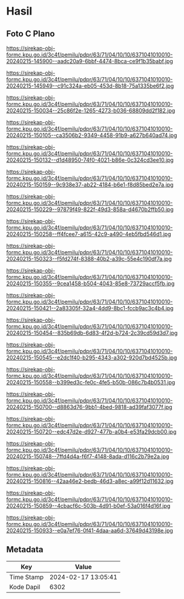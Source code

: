 # Hasil

## Foto C Plano

https://sirekap-obj-formc.kpu.go.id/3c4f/pemilu/pdpr/63/71/04/10/10/6371041010010-20240215-145900--aadc20a9-6bbf-4474-8bca-ce9f1b35babf.jpg

https://sirekap-obj-formc.kpu.go.id/3c4f/pemilu/pdpr/63/71/04/10/10/6371041010010-20240215-145949--c91c324a-eb05-453d-8b18-75a1335be6f2.jpg

https://sirekap-obj-formc.kpu.go.id/3c4f/pemilu/pdpr/63/71/04/10/10/6371041010010-20240215-150034--25c86f2e-1265-4273-b036-68809dd2f182.jpg

https://sirekap-obj-formc.kpu.go.id/3c4f/pemilu/pdpr/63/71/04/10/10/6371041010010-20240215-150105--ca3506b2-9349-4458-91b9-a627b640ad74.jpg

https://sirekap-obj-formc.kpu.go.id/3c4f/pemilu/pdpr/63/71/04/10/10/6371041010010-20240215-150132--d1d48950-74f0-4021-b86e-0c324cd3ee10.jpg

https://sirekap-obj-formc.kpu.go.id/3c4f/pemilu/pdpr/63/71/04/10/10/6371041010010-20240215-150159--9c938e37-ab22-4184-b6e1-f8d85bed2e7a.jpg

https://sirekap-obj-formc.kpu.go.id/3c4f/pemilu/pdpr/63/71/04/10/10/6371041010010-20240215-150229--97879f49-822f-49d3-858a-d4670b2ffb50.jpg

https://sirekap-obj-formc.kpu.go.id/3c4f/pemilu/pdpr/63/71/04/10/10/6371041010010-20240215-150258--ff4fcee7-a615-42c9-a490-4eb5fbd546d1.jpg

https://sirekap-obj-formc.kpu.go.id/3c4f/pemilu/pdpr/63/71/04/10/10/6371041010010-20240215-150323--f5fd274f-8388-40b2-a39c-55e4c190df7a.jpg

https://sirekap-obj-formc.kpu.go.id/3c4f/pemilu/pdpr/63/71/04/10/10/6371041010010-20240215-150355--9cea1458-b504-4043-85e8-73729accf5fb.jpg

https://sirekap-obj-formc.kpu.go.id/3c4f/pemilu/pdpr/63/71/04/10/10/6371041010010-20240215-150421--2a83305f-32a4-4dd9-8bc1-fccb9ac3c4b4.jpg

https://sirekap-obj-formc.kpu.go.id/3c4f/pemilu/pdpr/63/71/04/10/10/6371041010010-20240215-150454--835b69db-6d83-4f2d-b724-2c39cd59d3d7.jpg

https://sirekap-obj-formc.kpu.go.id/3c4f/pemilu/pdpr/63/71/04/10/10/6371041010010-20240215-150545--e2dc1f40-b295-4343-a302-920d7bd4525b.jpg

https://sirekap-obj-formc.kpu.go.id/3c4f/pemilu/pdpr/63/71/04/10/10/6371041010010-20240215-150558--b399ed3c-fe0c-4fe5-b50b-086c7b4b0531.jpg

https://sirekap-obj-formc.kpu.go.id/3c4f/pemilu/pdpr/63/71/04/10/10/6371041010010-20240215-150700--d8863d76-9bb1-4bed-9818-ad39faf3077f.jpg

https://sirekap-obj-formc.kpu.go.id/3c4f/pemilu/pdpr/63/71/04/10/10/6371041010010-20240215-150720--edc47d2e-d927-477b-a0b4-e53fa29dcb00.jpg

https://sirekap-obj-formc.kpu.go.id/3c4f/pemilu/pdpr/63/71/04/10/10/6371041010010-20240215-150748--7ffd4d4a-f6f7-4148-8ada-d116c2b79e2a.jpg

https://sirekap-obj-formc.kpu.go.id/3c4f/pemilu/pdpr/63/71/04/10/10/6371041010010-20240215-150816--42aa46e2-bedb-46d3-a8ec-a99f12d11632.jpg

https://sirekap-obj-formc.kpu.go.id/3c4f/pemilu/pdpr/63/71/04/10/10/6371041010010-20240215-150859--4cbacf6c-503b-4d91-b0ef-53a016f4d16f.jpg

https://sirekap-obj-formc.kpu.go.id/3c4f/pemilu/pdpr/63/71/04/10/10/6371041010010-20240215-150933--e0a7ef76-0f41-4daa-aa6d-37649d43198e.jpg


## Metadata

| Key        | Value               |
| ---------- | ------------------- |
| Time Stamp | 2024-02-17 13:05:41 |
| Kode Dapil | 6302                |



